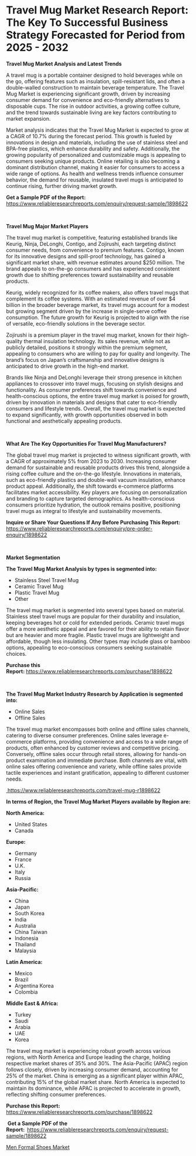<p><h1>Travel Mug Market Research Report: The Key To Successful Business Strategy Forecasted for Period from 2025 - 2032</h1></p><p><strong>Travel Mug Market Analysis and Latest Trends</strong></p>
<p><p>A travel mug is a portable container designed to hold beverages while on the go, offering features such as insulation, spill-resistant lids, and often a double-walled construction to maintain beverage temperature. The Travel Mug Market is experiencing significant growth, driven by increasing consumer demand for convenience and eco-friendly alternatives to disposable cups. The rise in outdoor activities, a growing coffee culture, and the trend towards sustainable living are key factors contributing to market expansion.</p><p>Market analysis indicates that the Travel Mug Market is expected to grow at a CAGR of 10.7% during the forecast period. This growth is fueled by innovations in design and materials, including the use of stainless steel and BPA-free plastics, which enhance durability and safety. Additionally, the growing popularity of personalized and customizable mugs is appealing to consumers seeking unique products. Online retailing is also becoming a dominant distribution channel, making it easier for consumers to access a wide range of options. As health and wellness trends influence consumer behavior, the demand for reusable, insulated travel mugs is anticipated to continue rising, further driving market growth.</p></p>
<p><strong>Get a Sample PDF of the Report:&nbsp;</strong> <a href="https://www.reliableresearchreports.com/enquiry/request-sample/1898622?utm_campaign=3086&utm_medium=2&utm_source=Github&utm_content=ia&utm_term=04042025&utm_id=travel-mug">https://www.reliableresearchreports.com/enquiry/request-sample/1898622</a></p>
<p>&nbsp;</p>
<p><strong>Travel Mug Major Market Players</strong></p>
<p><p>The travel mug market is competitive, featuring established brands like Keurig, Ninja, DeLonghi, Contigo, and Zojirushi, each targeting distinct consumer needs, from convenience to premium features. Contigo, known for its innovative designs and spill-proof technology, has gained a significant market share, with revenue estimates around $250 million. The brand appeals to on-the-go consumers and has experienced consistent growth due to shifting preferences toward sustainability and reusable products.</p><p>Keurig, widely recognized for its coffee makers, also offers travel mugs that complement its coffee systems. With an estimated revenue of over $4 billion in the broader beverage market, its travel mugs account for a modest but growing segment driven by the increase in single-serve coffee consumption. The future growth for Keurig is projected to align with the rise of versatile, eco-friendly solutions in the beverage sector.</p><p>Zojirushi is a premium player in the travel mug market, known for their high-quality thermal insulation technology. Its sales revenue, while not as publicly detailed, positions it strongly within the premium segment, appealing to consumers who are willing to pay for quality and longevity. The brand’s focus on Japan’s craftsmanship and innovative designs is anticipated to drive growth in the high-end market.</p><p>Brands like Ninja and DeLonghi leverage their strong presence in kitchen appliances to crossover into travel mugs, focusing on stylish designs and functionality. As consumer preferences shift towards convenience and health-conscious options, the entire travel mug market is poised for growth, driven by innovation in materials and designs that cater to eco-friendly consumers and lifestyle trends. Overall, the travel mug market is expected to expand significantly, with growth opportunities observed in both functional and aesthetically appealing products.</p></p>
<p>&nbsp;</p>
<p><strong>What Are The Key Opportunities For Travel Mug Manufacturers?</strong></p>
<p><p>The global travel mug market is projected to witness significant growth, with a CAGR of approximately 5% from 2023 to 2030. Increasing consumer demand for sustainable and reusable products drives this trend, alongside a rising coffee culture and the on-the-go lifestyle. Innovations in materials, such as eco-friendly plastics and double-wall vacuum insulation, enhance product appeal. Additionally, the shift towards e-commerce platforms facilitates market accessibility. Key players are focusing on personalization and branding to capture targeted demographics. As health-conscious consumers prioritize hydration, the outlook remains positive, positioning travel mugs as integral to lifestyle and sustainability movements.</p></p>
<p><strong>Inquire or Share Your Questions If Any Before Purchasing This Report:</strong> <a href="https://www.reliableresearchreports.com/enquiry/pre-order-enquiry/1898622?utm_campaign=3086&utm_medium=2&utm_source=Github&utm_content=ia&utm_term=04042025&utm_id=travel-mug">https://www.reliableresearchreports.com/enquiry/pre-order-enquiry/1898622</a></p>
<p>&nbsp;</p>
<p><strong>Market Segmentation</strong></p>
<p><strong>The Travel Mug Market Analysis by types is segmented into:</strong></p>
<p><ul><li>Stainless Steel Travel Mug</li><li>Ceramic Travel Mug</li><li>Plastic Travel Mug</li><li>Other</li></ul></p>
<p><p>The travel mug market is segmented into several types based on material. Stainless steel travel mugs are popular for their durability and insulation, keeping beverages hot or cold for extended periods. Ceramic travel mugs offer a more aesthetic appeal and are favored for their ability to retain flavor but are heavier and more fragile. Plastic travel mugs are lightweight and affordable, though less insulating. Other types may include glass or bamboo options, appealing to eco-conscious consumers seeking sustainable choices.</p></p>
<p><strong>Purchase this Report:&nbsp;</strong><a href="https://www.reliableresearchreports.com/purchase/1898622?utm_campaign=3086&utm_medium=2&utm_source=Github&utm_content=ia&utm_term=04042025&utm_id=travel-mug">https://www.reliableresearchreports.com/purchase/1898622</a></p>
<p>&nbsp;</p>
<p><strong>The Travel Mug Market Industry Research by Application is segmented into:</strong></p>
<p><ul><li>Online Sales</li><li>Offline Sales</li></ul></p>
<p><p>The travel mug market encompasses both online and offline sales channels, catering to diverse consumer preferences. Online sales leverage e-commerce platforms, providing convenience and access to a wide range of products, often enhanced by customer reviews and competitive pricing. Conversely, offline sales occur through retail stores, allowing for hands-on product examination and immediate purchase. Both channels are vital, with online sales offering convenience and variety, while offline sales provide tactile experiences and instant gratification, appealing to different customer needs.</p></p>
<p><a href="https://www.reliableresearchreports.com/travel-mug-r1898622?utm_campaign=3086&utm_medium=2&utm_source=Github&utm_content=ia&utm_term=04042025&utm_id=travel-mug">&nbsp;https://www.reliableresearchreports.com/travel-mug-r1898622</a></p>
<p><strong>In terms of Region, the Travel Mug Market Players available by Region are:</strong></p>
<p>
    <p> <strong> North America: </strong>
        <ul>
            <li>United States</li>
            <li>Canada</li>
        </ul>
        </p> 
    <p> <strong> Europe: </strong>
        <ul>
            <li>Germany</li>
            <li>France</li>
            <li>U.K.</li>
            <li>Italy</li>
            <li>Russia</li>
        </ul>
        </p> 
    <p> <strong> Asia-Pacific: </strong>
        <ul>
            <li>China</li>
            <li>Japan</li>
            <li>South Korea</li>
            <li>India</li>
            <li>Australia</li>
            <li>China Taiwan</li>
            <li>Indonesia</li>
            <li>Thailand</li>
            <li>Malaysia</li>
        </ul>
        </p> 
    <p> <strong> Latin America: </strong>
        <ul>
            <li>Mexico</li>
            <li>Brazil</li>
            <li>Argentina Korea</li>
            <li>Colombia</li>
        </ul>
        </p> 
    <p> <strong> Middle East & Africa: </strong>
        <ul>
            <li>Turkey</li>
            <li>Saudi</li>
            <li>Arabia</li>
            <li>UAE</li>
            <li>Korea</li>
        </ul>
    </p>
    </p>
<p><p>The travel mug market is experiencing robust growth across various regions, with North America and Europe leading the charge, holding respective market shares of 35% and 30%. The Asia-Pacific (APAC) region follows closely, driven by increasing consumer demand, accounting for 25% of the market. China is emerging as a significant player within APAC, contributing 15% of the global market share. North America is expected to maintain its dominance, while APAC is projected to accelerate in growth, reflecting shifting consumer preferences.</p></p>
<p><strong>Purchase this Report: </strong><a href="https://www.reliableresearchreports.com/purchase/1898622?utm_campaign=3086&utm_medium=2&utm_source=Github&utm_content=ia&utm_term=04042025&utm_id=travel-mug">https://www.reliableresearchreports.com/purchase/1898622</a></p>
<p>&nbsp;<strong>Get a Sample PDF of the Report:&nbsp;&nbsp;</strong><a href="https://www.reliableresearchreports.com/enquiry/request-sample/1898622?utm_campaign=3086&utm_medium=2&utm_source=Github&utm_content=ia&utm_term=04042025&utm_id=travel-mug">https://www.reliableresearchreports.com/enquiry/request-sample/1898622</a></p>
<p><strong></strong></p>
<p><p><a href="https://github.com/boysabotzoc/Market-Research-Report-List-1/blob/main/men-formal-shoes-market.md?utm_campaign=3086&utm_medium=2&utm_source=Github&utm_content=ia&utm_term=04042025&utm_id=travel-mug">Men Formal Shoes Market</a></p></p>